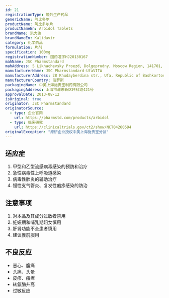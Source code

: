 ```yaml
---
id: 21
registrationType: 境外生产药品
genericName: 阿比多尔
productName: 阿比多尔片
productNameEn: Arbidol Tablets
brandName: 凯力达
brandNameEn: Kalidavir
category: 化学药品
formulation: 片剂
specification: 100mg
registrationNumber: 国药准字HJ20130167
mahName: JSC Pharmstandard
mahAddress: 5 Likhachevsky Proezd, Dolgoprudny, Moscow Region, 141701, Russia
manufacturerName: JSC Pharmstandard-UfaVITA
manufacturerAddress: 28 Khudayberdina str., Ufa, Republic of Bashkortostan, 450077, Russia
manufacturerCountry: 俄罗斯
packagingName: 中美上海施贵宝制药有限公司
packagingAddress: 上海市浦东新区环科路421号
approvalDate: 2013-08-12
isOriginal: true
originator: JSC Pharmstandard
originatorSource:
  - type: 企业官网
    url: https://pharmstd.com/products/arbidol
  - type: 临床研究
    url: https://clinicaltrials.gov/ct2/show/NCT04260594
originalException: "原研企业授权中美上海施贵宝分装"
---
```


## 适应症

1. 甲型和乙型流感病毒感染的预防和治疗
2. 急性病毒性上呼吸道感染
3. 病毒性肺炎的辅助治疗
4. 慢性支气管炎、复发性疱疹感染的防治

## 注意事项

1. 对本品及其成分过敏者禁用
2. 妊娠期和哺乳期妇女慎用
3. 肝肾功能不全患者慎用
4. 建议餐前服用

## 不良反应

- 恶心、腹痛
- 头痛、头晕
- 皮疹、瘙痒
- 转氨酶升高
- 过敏反应 